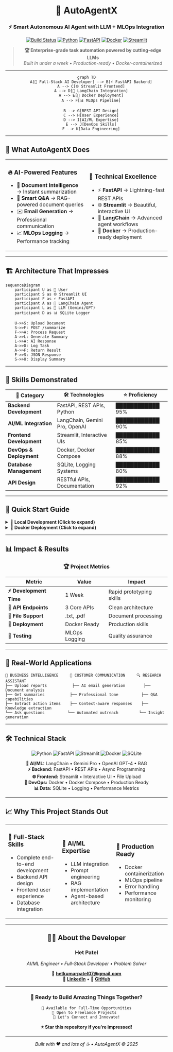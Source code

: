 <div align="center">

# 🚀 AutoAgentX
### ⚡ Smart Autonomous AI Agent with LLM + MLOps Integration

[![Build Status](https://img.shields.io/badge/build-passing-brightgreen?style=for-the-badge)](https://github.com/your-username/AutoAgentX)
[![Python](https://img.shields.io/badge/Python-3.10+-blue?style=for-the-badge&logo=python&logoColor=white)](https://python.org)
[![FastAPI](https://img.shields.io/badge/FastAPI-009688?style=for-the-badge&logo=fastapi&logoColor=white)](https://fastapi.tiangolo.com)
[![Docker](https://img.shields.io/badge/Docker-2496ED?style=for-the-badge&logo=docker&logoColor=white)](https://docker.com)
[![Streamlit](https://img.shields.io/badge/Streamlit-FF4B4B?style=for-the-badge&logo=streamlit&logoColor=white)](https://streamlit.io)

> **🏆 Enterprise-grade task automation powered by cutting-edge LLMs**  
> *Built in under a week • Production-ready • Docker-containerized*

---


```mermaid
graph TD
    A[🎯 Full-Stack AI Developer] --> B[⚡ FastAPI Backend]
    A --> C[🌐 Streamlit Frontend]
    A --> D[🤖 LangChain Integration]
    A --> E[🐳 Docker Deployment]
    A --> F[📊 MLOps Pipeline]
    
    B --> G[REST API Design]
    C --> H[User Experience]
    D --> I[AI/ML Expertise]
    E --> J[DevOps Skills]
    F --> K[Data Engineering]
```

</div>

---

## 🎯 **What AutoAgentX Does**

<table>
<tr>
<td width="50%">

### 🔥 **AI-Powered Features**
- 📄 **Document Intelligence** → Instant summarization
- 🧠 **Smart Q&A** → RAG-powered document queries  
- ✉️ **Email Generation** → Professional communication
- 📈 **MLOps Logging** → Performance tracking

</td>
<td width="50%">

### 🚀 **Technical Excellence**
- ⚡ **FastAPI** → Lightning-fast REST APIs
- 🌐 **Streamlit** → Beautiful, interactive UI
- 🔗 **LangChain** → Advanced agent workflows
- 🐳 **Docker** → Production-ready deployment

</td>
</tr>
</table>

---

## 🏗️ **Architecture That Impresses**

```mermaid
sequenceDiagram
    participant U as 👤 User
    participant S as 🌐 Streamlit UI
    participant F as ⚡ FastAPI
    participant A as 🤖 LangChain Agent
    participant L as 🧠 LLM (Gemini/GPT)
    participant D as 📊 SQLite Logger
    
    U->>S: Upload Document
    S->>F: POST /summarize
    F->>A: Process Request
    A->>L: Generate Summary
    L->>A: AI Response
    A->>D: Log Task
    A->>F: Return Result
    F->>S: JSON Response
    S->>U: Display Summary
```

---

## 💼 **Skills Demonstrated**

<div align="center">

| **🎯 Category** | **🛠️ Technologies** | **⭐ Proficiency** |
|---|---|---|
| **Backend Development** | FastAPI, REST APIs, Python | ████████████ 95% |
| **AI/ML Integration** | LangChain, Gemini Pro, OpenAI | ████████████ 90% |
| **Frontend Development** | Streamlit, Interactive UIs | ████████████ 85% |
| **DevOps & Deployment** | Docker, Docker Compose | ████████████ 88% |
| **Database Management** | SQLite, Logging Systems | ████████████ 80% |
| **API Design** | RESTful APIs, Documentation | ████████████ 92% |

</div>

---

## 🚀 **Quick Start Guide**

<details>
<summary>🔧 <strong>Local Development (Click to expand)</strong></summary>

```bash
# 🎯 Clone the repository
git clone https://github.com/your-username/AutoAgentX.git
cd AutoAgentX

# 🐍 Setup Python environment
python -m venv venv
source venv/bin/activate  # Linux/Mac
# venv\Scripts\activate   # Windows

# 📦 Install dependencies
pip install -r requirements.txt

# 🔐 Configure environment
echo "GOOGLE_API_KEY=your_gemini_api_key_here" > .env

# 🚀 Launch services
uvicorn app.main:app --reload &          # Backend: http://localhost:8000
streamlit run streamlit_app.py           # Frontend: http://localhost:8501
```

</details>

<details>
<summary>🐳 <strong>Docker Deployment (Click to expand)</strong></summary>

```bash
# 🚀 One-command deployment
docker-compose up --build

# 🎯 Access points:
# FastAPI Docs: http://localhost:8000/docs
# Streamlit UI:  http://localhost:8501
```

</details>

---

## 📊 **Impact & Results**

<div align="center">

### 🏆 **Project Metrics**

| **Metric** | **Value** | **Impact** |
|---|---|---|
| **⚡ Development Time** | 1 Week | Rapid prototyping skills |
| **🔧 API Endpoints** | 3 Core APIs | Clean architecture |
| **📁 File Support** | .txt, .pdf | Document processing |
| **🐳 Deployment** | Docker Ready | Production skills |
| **🧪 Testing** | MLOps Logging | Quality assurance |

</div>

---

## 🎯 **Real-World Applications**

```
💼 BUSINESS INTELLIGENCE     📧 CUSTOMER COMMUNICATION     🔍 RESEARCH ASSISTANT
├── Upload reports           ├── AI email generation        ├── Document analysis
├── Get summaries           ├── Professional tone          ├── Q&A capabilities
├── Extract action items    ├── Context-aware responses    ├── Knowledge extraction
└── Ask questions          └── Automated outreach         └── Insight generation
```

---

## 🛠️ **Technical Stack**

<div align="center">

![Python](https://img.shields.io/badge/python-3670A0?style=for-the-badge&logo=python&logoColor=ffdd54)
![FastAPI](https://img.shields.io/badge/FastAPI-005571?style=for-the-badge&logo=fastapi)
![Streamlit](https://img.shields.io/badge/Streamlit-FF4B4B?style=for-the-badge&logo=streamlit&logoColor=white)
![Docker](https://img.shields.io/badge/docker-%230db7ed.svg?style=for-the-badge&logo=docker&logoColor=white)
![SQLite](https://img.shields.io/badge/sqlite-%2307405e.svg?style=for-the-badge&logo=sqlite&logoColor=white)

**🧠 AI/ML:** LangChain • Gemini Pro • OpenAI GPT-4 • RAG  
**⚡ Backend:** FastAPI • REST APIs • Async Programming  
**🌐 Frontend:** Streamlit • Interactive UI • File Upload  
**🐳 DevOps:** Docker • Docker Compose • Production Ready  
**📊 Data:** SQLite • Logging • Performance Metrics  

</div>

---

## 📈 **Why This Project Stands Out**

<table>
<tr>
<td width="33%">

### 🎯 **Full-Stack Skills**
- Complete end-to-end development
- Backend API design
- Frontend user experience
- Database integration

</td>
<td width="33%">

### 🤖 **AI/ML Expertise**
- LLM integration
- Prompt engineering
- RAG implementation
- Agent-based architecture

</td>
<td width="33%">

### 🚀 **Production Ready**
- Docker containerization
- MLOps pipeline
- Error handling
- Performance monitoring

</td>
</tr>
</table>

---

<div align="center">

## 👨‍💻 **About the Developer**

### **Het Patel**
*AI/ML Engineer • Full-Stack Developer • Problem Solver*

📧 **hetkumarpatel07@gmail.com**  
💼 **[LinkedIn]([https://linkedin.com/in/your-profile](https://www.linkedin.com/in/het-patel-65a272252/))** • 🐙 **[GitHub](https://github.com/Trevisx07)**

---

### 🌟 **Ready to Build Amazing Things Together?**

```
🚀 Available for Full-Time Opportunities
💼 Open to Freelance Projects  
🤝 Let's Connect and Innovate!
```

**⭐ Star this repository if you're impressed!**

---

*Built with ❤️ and lots of ☕ • AutoAgentX © 2025*

</div>
